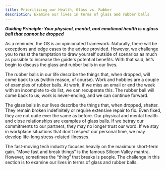 ```yaml
---
title: Prioritizing our Health, Glass vs. Rubber
description: Examine our lives in terms of glass and rubber balls
---
```


**<em>Guiding Principle: Your physical, mental, and emotional health is a glass ball that cannot be dropped</em>**

As a reminder, the OS is an opinionated framework. Naturally, there will be exceptions and edge cases to the advice provided. However, we challenge you to resist the temptation to draw yourself outside of scenarios as much as possible to increase the guide's potential benefits. With that said, let’s begin to discuss the glass and rubber balls in our lives.  

The rubber balls in our life describe the things that, when dropped, will come back to us (within reason, of course). Work and hobbies are a couple of examples of rubber balls. At work, if we miss an email or end the week with an incomplete to-do list, we can recuperate this. The rubber ball will come back to us; work is never-ending, and we can continue forward. 

The glass balls in our lives describe the things that, when dropped, shatter. They remain broken indefinitely or require extensive repair to fix. Even fixed, they are not quite ever the same as before. Our physical and mental health and close relationships are examples of glass balls. If we betray our commitments to our partners, they may no longer trust our word. If we stay in workplace situations that don't respect our personal time, we may develop life-long stress-related illnesses. 

The fast-moving tech industry focuses heavily on the maximum short-term gain. "Move fast and break things" is the famous Silicon Valley mantra. However, sometimes the “thing” that breaks is people. The challenge in this section is to examine our lives in terms of glass and rubber balls.